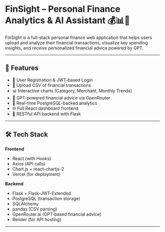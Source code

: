 # FinSight – Personal Finance Analytics & AI Assistant 💰📊🤖

FinSight is a full-stack personal finance web application that helps users upload and analyze their financial transactions, visualize key spending insights, and receive personalized financial advice powered by GPT.

---

## 🚀 Features

- 🔐 User Registration & JWT-based Login
- 📁 Upload CSV of financial transactions
- 📊 Interactive charts (Category, Merchant, Monthly Trends)
- 🧠 GPT-powered financial advice via OpenRouter
- 🧮 Real-time PostgreSQL-backed analytics
- 🌐 Full React dashboard frontend
- 📡 RESTful API backend with Flask

---

## 🛠 Tech Stack

**Frontend**
- React (with Hooks)
- Axios (API calls)
- Chart.js + react-chartjs-2
- Vercel (for deployment)

**Backend**
- Flask + Flask-JWT-Extended
- PostgreSQL (transaction storage)
- SQLAlchemy
- pandas (CSV parsing)
- OpenRouter.ai (GPT-based financial advice)
- Render (for API hosting)

---



